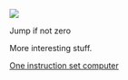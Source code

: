 ![](https://farm1.staticflickr.com/662/20064320834_c703f0d9fe_o.jpg=600x)

Jump if not zero 

More interesting stuff.

[One instruction set computer](https://en.wikipedia.org/wiki/One_instruction_set_computer)